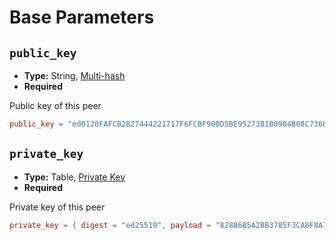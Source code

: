 # Base Parameters

## `public_key`

- **Type:** String, [Multi-hash](glossary#type-multi-hash)
- **Required**

Public key of this peer

```toml
public_key = "ed0120FAFCB2B27444221717F6FCBF900D5BE95273B1B0904B08C736B32A19F16AC1F9"
```

## `private_key`

- **Type:** Table, [Private Key](glossary#type-private-key)
- **Required**

Private key of this peer

```toml
private_key = { digest = "ed25519", payload = "82886B5A2BB3785F3CA8F8A78F60EA9DB62F939937B1CFA8407316EF07909A8D236808A6D4C12C91CA19E54686C2B8F5F3A786278E3824B4571EF234DEC8683B" }
```
